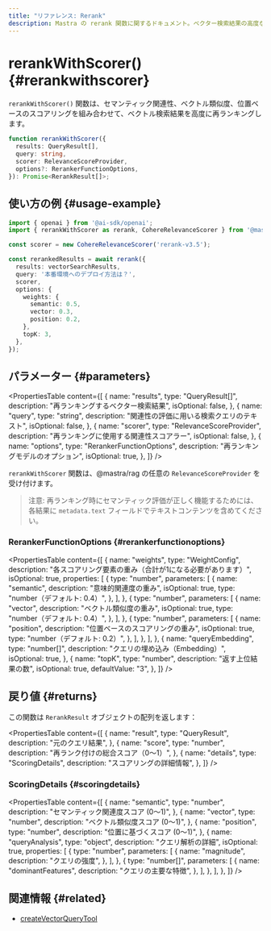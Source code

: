 ```yaml
---
title: "リファレンス: Rerank"
description: Mastra の rerank 関数に関するドキュメント。ベクター検索結果の高度な再ランキング機能を提供します。
---
```


# rerankWithScorer() \{#rerankwithscorer\}

`rerankWithScorer()` 関数は、セマンティック関連性、ベクトル類似度、位置ベースのスコアリングを組み合わせて、ベクトル検索結果を高度に再ランキングします。

```typescript
function rerankWithScorer({
  results: QueryResult[],
  query: string,
  scorer: RelevanceScoreProvider,
  options?: RerankerFunctionOptions,
}): Promise<RerankResult[]>;
```

## 使い方の例 \{#usage-example\}

```typescript
import { openai } from '@ai-sdk/openai';
import { rerankWithScorer as rerank, CohereRelevanceScorer } from '@mastra/rag';

const scorer = new CohereRelevanceScorer('rerank-v3.5');

const rerankedResults = await rerank({
  results: vectorSearchResults,
  query: '本番環境へのデプロイ方法は？',
  scorer,
  options: {
    weights: {
      semantic: 0.5,
      vector: 0.3,
      position: 0.2,
    },
    topK: 3,
  },
});
```

## パラメーター \{#parameters\}

<PropertiesTable
  content={[
{
name: "results",
type: "QueryResult[]",
description: "再ランキングするベクター検索結果",
isOptional: false,
},
{
name: "query",
type: "string",
description: "関連性の評価に用いる検索クエリのテキスト",
isOptional: false,
},
{
name: "scorer",
type: "RelevanceScoreProvider",
description: "再ランキングに使用する関連性スコアラー",
isOptional: false,
},
{
name: "options",
type: "RerankerFunctionOptions",
description: "再ランキングモデルのオプション",
isOptional: true,
},
]}
/>

`rerankWithScorer` 関数は、@mastra/rag の任意の `RelevanceScoreProvider` を受け付けます。

> 注意: 再ランキング時にセマンティック評価が正しく機能するためには、各結果に `metadata.text` フィールドでテキストコンテンツを含めてください。

### RerankerFunctionOptions \{#rerankerfunctionoptions\}

<PropertiesTable
  content={[
{
name: "weights",
type: "WeightConfig",
description:
"各スコアリング要素の重み（合計が1になる必要があります）",
isOptional: true,
properties: [
{
type: "number",
parameters: [
{
name: "semantic",
description: "意味的関連度の重み",
isOptional: true,
type: "number（デフォルト: 0.4）",
},
],
},
{
type: "number",
parameters: [
{
name: "vector",
description: "ベクトル類似度の重み",
isOptional: true,
type: "number（デフォルト: 0.4）",
},
],
},
{
type: "number",
parameters: [
{
name: "position",
description: "位置ベースのスコアリングの重み",
isOptional: true,
type: "number（デフォルト: 0.2）",
},
],
},
],
},
{
name: "queryEmbedding",
type: "number[]",
description: "クエリの埋め込み（Embedding）",
isOptional: true,
},
{
name: "topK",
type: "number",
description: "返す上位結果の数",
isOptional: true,
defaultValue: "3",
},
]}
/>

## 戻り値 \{#returns\}

この関数は `RerankResult` オブジェクトの配列を返します：

<PropertiesTable
  content={[
{
name: "result",
type: "QueryResult",
description: "元のクエリ結果",
},
{
name: "score",
type: "number",
description: "再ランク付けの総合スコア（0～1）",
},
{
name: "details",
type: "ScoringDetails",
description: "スコアリングの詳細情報",
},
]}
/>

### ScoringDetails \{#scoringdetails\}

<PropertiesTable
  content={[
{
name: "semantic",
type: "number",
description: "セマンティック関連度スコア (0〜1)",
},
{
name: "vector",
type: "number",
description: "ベクトル類似度スコア (0〜1)",
},
{
name: "position",
type: "number",
description: "位置に基づくスコア (0〜1)",
},
{
name: "queryAnalysis",
type: "object",
description: "クエリ解析の詳細",
isOptional: true,
properties: [
{
type: "number",
parameters: [
{
name: "magnitude",
description: "クエリの強度",
},
],
},
{
type: "number[]",
parameters: [
{
name: "dominantFeatures",
description: "クエリの主要な特徴",
},
],
},
],
},
]}
/>

## 関連情報 \{#related\}

* [createVectorQueryTool](../tools/vector-query-tool)